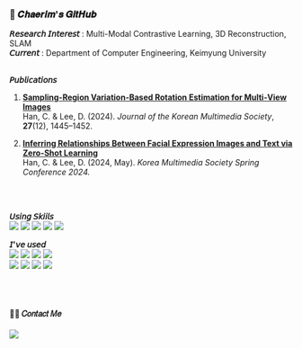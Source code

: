 <!-- ────────── 헤더 ────────── -->


<!-- ────────── 소개 ────────── -->
<h3 align="left">🌱 𝑪𝒉𝒂𝒆𝒓𝒊𝒎'𝒔 𝑮𝒊𝒕𝑯𝒖𝒃</h3>



<div align="left">

 <strong>𝘙𝘦𝘴𝘦𝘢𝘳𝘤𝘩 𝘐𝘯𝘵𝘦𝘳𝘦𝘴𝘵</strong> : Multi-Modal Contrastive Learning, 3D Reconstruction, SLAM <br>
 <strong>𝘊𝘶𝘳𝘳𝘦𝘯𝘵</strong> : Department of Computer Engineering, Keimyung University
<br><br>

 <strong>𝘗𝘶𝘣𝘭𝘪𝘤𝘢𝘵𝘪𝘰𝘯𝘴</strong> 
1. **[Sampling-Region Variation-Based Rotation Estimation for Multi‐View Images](https://github.com/cozyrim/sparse-correspondence-rotation-estimation)**  
   Han, C. & Lee, D. (2024). _Journal of the Korean Multimedia Society_, **27**(12), 1445–1452.  

2. **[Inferring Relationships Between Facial Expression Images and Text via Zero-Shot Learning](https://github.com/cozyrim/emotion-retriever)**  
   Han, C. & Lee, D. (2024, May). _Korea Multimedia Society Spring Conference 2024._

</div>
<br><br>

<!-- ────────── Tech Stacks ────────── -->



<div align="left">

**𝘜𝘴𝘪𝘯𝘨 𝘚𝘬𝘪𝘪𝘭𝘴**  
<img src="https://img.shields.io/badge/Python-3776AB?style=social&logo=Python"> <img src="https://img.shields.io/badge/PyTorch-EE4C2C?style=social&logo=PyTorch"> <img src="https://img.shields.io/badge/C++-00599C?style=social&logo=C%2B%2B"> <img src="https://img.shields.io/badge/Linux-FCC624?style=social&logo=Linux"> <img src="https://img.shields.io/badge/Git-F05032?style=social&logo=Git">

**𝘐'𝘷𝘦 𝘶𝘴𝘦𝘥**  
<img src="https://img.shields.io/badge/C-A8B9CC?style=social&logo=C"> <img src="https://img.shields.io/badge/Matlab-0076a8?style=social&logo=MathWorks"> <img src="https://img.shields.io/badge/MySQL-4479A1?style=social&logo=MySQL"> <img src="https://img.shields.io/badge/React-61DAFB?style=social&logo=React">  
<img src="https://img.shields.io/badge/HTML5-E34F26?style=social&logo=HTML5"> <img src="https://img.shields.io/badge/CSS3-1572B6?style=social&logo=CSS3"> <img src="https://img.shields.io/badge/Notion-000000?style=social&logo=Notion"> <img src="https://img.shields.io/badge/GitHub-181717?style=social&logo=GitHub">





</div>
<br><br>


<!-- ────────── 연락처 ────────── -->
<h4 align="">🧑‍💻 𝐶𝑜𝑛𝑡𝑎𝑐𝑡 𝑀𝑒</h4>


<div align="">

<a href="mailto:cozyriming@gmail.com">
  <img src="https://img.shields.io/badge/Gmail-EA4335?style=social&logo=Gmail">
</a>

</div>



</div>
